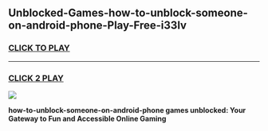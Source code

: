 
## Unblocked-Games-how-to-unblock-someone-on-android-phone-Play-Free-i33lv
<h3>
<a href="https://premium76.site?title=how-to-unblock-someone-on-android-phone&ref=23A">CLICK TO PLAY</a></h3>
<hr>

<h3>
<a href="https://premium76.site?title=how-to-unblock-someone-on-android-phone&ref=23A">CLICK 2 PLAY</a>
  
</h3>

<a href="https://premium76.site?title=how-to-unblock-someone-on-android-phone&ref=23A"><img src="https://clearcache.store/games.png"></a>


**how-to-unblock-someone-on-android-phone games unblocked: Your Gateway to Fun and Accessible Online Gaming**
